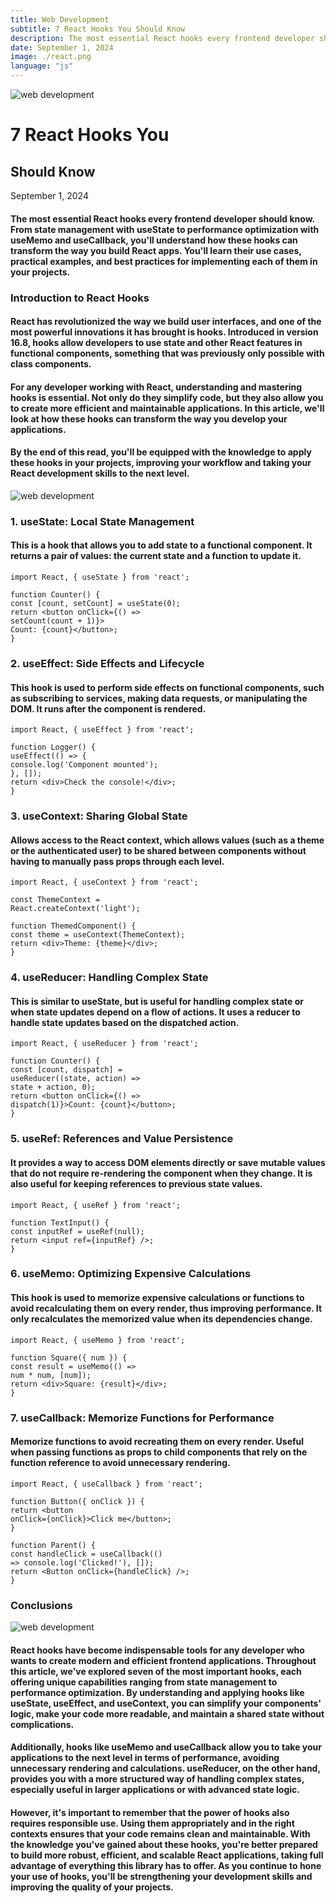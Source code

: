 ```yaml
---
title: Web Development
subtitle: 7 React Hooks You Should Know
description: The most essential React hooks every frontend developer should know. From state management with useState to performance optimization with useMemo and useCallback, you'll understand how these hooks can transform the way you build React apps. You'll learn their use cases, practical examples, and best practices for implementing each of them in your projects.
date: September 1, 2024
image: ./react.png
language: "js"
---
```


![web development](./react.png)

# 7 React Hooks You
## Should Know

September 1, 2024

#### The most essential React hooks every frontend developer should know. From state management with useState to performance optimization with useMemo and useCallback, you'll understand how these hooks can transform the way you build React apps. You'll learn their use cases, practical examples, and best practices for implementing each of them in your projects.

### Introduction to React Hooks

#### React has revolutionized the way we build user interfaces, and one of the most powerful innovations it has brought is hooks. Introduced in version 16.8, hooks allow developers to use state and other React features in functional components, something that was previously only possible with class components.

#### For any developer working with React, understanding and mastering hooks is essential. Not only do they simplify code, but they also allow you to create more efficient and maintainable applications. In this article, we'll look at how these hooks can transform the way you develop your applications.

#### By the end of this read, you'll be equipped with the knowledge to apply these hooks in your projects, improving your workflow and taking your React development skills to the next level.

![web development](./react-hooks.jpg)

### 1. useState: Local State Management

#### This is a hook that allows you to add state to a functional component. It returns a pair of values: the current state and a function to update it.

```
import React, { useState } from 'react';

function Counter() {
const [count, setCount] = useState(0);
return <button onClick={() =>
setCount(count + 1)}>
Count: {count}</button>;
}
```

### 2. useEffect: Side Effects and Lifecycle

#### This hook is used to perform side effects on functional components, such as subscribing to services, making data requests, or manipulating the DOM. It runs after the component is rendered.

```
import React, { useEffect } from 'react';

function Logger() {
useEffect(() => {
console.log('Component mounted');
}, []);
return <div>Check the console!</div>;
}
```

### 3. useContext: Sharing Global State

#### Allows access to the React context, which allows values ​​(such as a theme or the authenticated user) to be shared between components without having to manually pass props through each level.

```
import React, { useContext } from 'react';

const ThemeContext =
React.createContext('light');

function ThemedComponent() {
const theme = useContext(ThemeContext);
return <div>Theme: {theme}</div>;
}
```

### 4. useReducer: Handling Complex State

#### This is similar to useState, but is useful for handling complex state or when state updates depend on a flow of actions. It uses a reducer to handle state updates based on the dispatched action.

```
import React, { useReducer } from 'react';

function Counter() {
const [count, dispatch] =
useReducer((state, action) =>
state + action, 0);
return <button onClick={() =>
dispatch(1)}>Count: {count}</button>;
}

```

### 5. useRef: References and Value Persistence

#### It provides a way to access DOM elements directly or save mutable values ​​that do not require re-rendering the component when they change. It is also useful for keeping references to previous state values.

```
import React, { useRef } from 'react';

function TextInput() {
const inputRef = useRef(null);
return <input ref={inputRef} />;
}

```

### 6. useMemo: Optimizing Expensive Calculations

#### This hook is used to memorize expensive calculations or functions to avoid recalculating them on every render, thus improving performance. It only recalculates the memorized value when its dependencies change.

```
import React, { useMemo } from 'react';

function Square({ num }) {
const result = useMemo(() =>
num * num, [num]);
return <div>Square: {result}</div>;
}

```

### 7. useCallback: Memorize Functions for Performance

#### Memorize functions to avoid recreating them on every render. Useful when passing functions as props to child components that rely on the function reference to avoid unnecessary rendering.

```
import React, { useCallback } from 'react';

function Button({ onClick }) {
return <button
onClick={onClick}>Click me</button>;
}

function Parent() {
const handleClick = useCallback(()
=> console.log('Clicked!'), []);
return <Button onClick={handleClick} />;
}

```

### Conclusions

![web development](./react-hooks1.jpg)

#### React hooks have become indispensable tools for any developer who wants to create modern and efficient frontend applications. Throughout this article, we've explored seven of the most important hooks, each offering unique capabilities ranging from state management to performance optimization. By understanding and applying hooks like useState, useEffect, and useContext, you can simplify your components' logic, make your code more readable, and maintain a shared state without complications.

#### Additionally, hooks like useMemo and useCallback allow you to take your applications to the next level in terms of performance, avoiding unnecessary rendering and calculations. useReducer, on the other hand, provides you with a more structured way of handling complex states, especially useful in larger applications or with advanced state logic.

#### However, it's important to remember that the power of hooks also requires responsible use. Using them appropriately and in the right contexts ensures that your code remains clean and maintainable. With the knowledge you've gained about these hooks, you're better prepared to build more robust, efficient, and scalable React applications, taking full advantage of everything this library has to offer. As you continue to hone your use of hooks, you'll be strengthening your development skills and improving the quality of your projects.